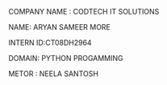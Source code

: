 COMPANY NAME : CODTECH IT SOLUTIONS

NAME: ARYAN SAMEER MORE

INTERN ID:CT08DH2964

DOMAIN: PYTHON PROGAMMING

METOR : NEELA SANTOSH
